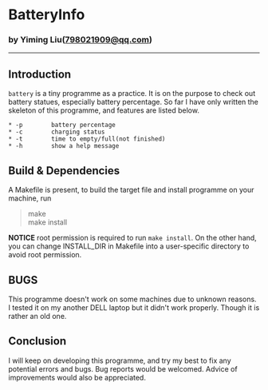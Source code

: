 # BatteryInfo
### by Yiming Liu(<798021909@qq.com>)
______

## Introduction
`battery` is a tiny programme as a practice. It is on the purpose to 
check out battery statues, especially battery percentage. So far I have 
only written the skeleton of this programme, and  features are listed below.  

	* -p		battery percentage
	* -c 		charging status
	* -t		time to empty/full(not finished)
	* -h		show a help message

## Build & Dependencies
A Makefile is present, to build the target file and install programme 
on your machine, run 

> make  
> make install  

**NOTICE** root permission is required to run `make install`. On the other 
hand, you can change INSTALL_DIR in Makefile into a user-specific directory
to avoid root permission.  

## BUGS 
This programme doesn't work on some machines due to unknown reasons. I tested 
it on my another DELL laptop but it didn't work properly. Though it is rather 
an old one. 

## Conclusion
I will keep on developing this programme, and try my best to fix any potential 
errors and bugs. Bug reports would be welcomed. Advice of improvements would also 
be appreciated.
